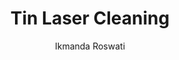 ---
name: Tin
category: metal
title: Tin Laser Cleaning
headline: Comprehensive technical guide for laser cleaning metal tin
description: "Tin laser cleaning utilizes precise pulsed laser ablation to remove\
  \ surface contaminants while preserving the soft tin substrate. The process exploits\
  \ tin's low melting point (232\xB0C) and high reflectivity, requiring optimized\
  \ parameters to achieve effective cleaning without melting or surface damage."
keywords: tin, tin metal, laser ablation, laser cleaning, non-contact cleaning, pulsed
  fiber laser, surface contamination removal, industrial laser parameters, thermal
  processing, surface restoration
chemicalProperties:
  symbol: Sn
  formula: Sn
  materialType: metal
properties:
  density: "7.265 g/cm\xB3 (white tin, 20\xB0C)"
  densityNumeric: 7.265
  densityUnit: "g/cm\xB3"
  densityMin: "1.8 g/cm\xB3"
  densityMinNumeric: 1.8
  densityMinUnit: "g/cm\xB3"
  densityMax: "6.0 g/cm\xB3"
  densityMaxNumeric: 6.0
  densityMaxUnit: "g/cm\xB3"
  densityPercentile: 100.0
  meltingPoint: "231.93\xB0C"
  meltingPointNumeric: 231.93
  meltingPointUnit: "\xB0C"
  meltingPointMin: "1200\xB0C"
  meltingPointMinNumeric: 1200.0
  meltingPointMinUnit: "\xB0C"
  meltingPointMax: "2800\xB0C"
  meltingPointMaxNumeric: 2800.0
  meltingPointMaxUnit: "\xB0C"
  meltingPercentile: 0.0
  thermalConductivity: "66.8 W/(m\xB7K)"
  thermalConductivityNumeric: 66.8
  thermalConductivityUnit: W/
  thermalConductivityMin: "0.5 W/m\xB7K"
  thermalConductivityMinNumeric: 0.5
  thermalConductivityMinUnit: "W/m\xB7K"
  thermalConductivityMax: "200 W/m\xB7K"
  thermalConductivityMaxNumeric: 200.0
  thermalConductivityMaxUnit: "W/m\xB7K"
  thermalPercentile: 33.2
  tensileStrength: 12-20 MPa (pure tin)
  tensileStrengthNumeric: 16.0
  tensileStrengthUnit: MPa
  tensileStrengthMin: 50 MPa
  tensileStrengthMinNumeric: 50.0
  tensileStrengthMinUnit: MPa
  tensileStrengthMax: 1000 MPa
  tensileStrengthMaxNumeric: 1000.0
  tensileStrengthMaxUnit: MPa
  tensilePercentile: 0.0
  hardness: 5.75 MPa (Brinell, HB)
  hardnessNumeric: 5.75
  hardnessUnit: MPa
  hardnessMin: 1 Mohs
  hardnessMinNumeric: 1.0
  hardnessMinUnit: Mohs
  hardnessMax: 10 Mohs
  hardnessMaxNumeric: 10.0
  hardnessMaxUnit: Mohs
  hardnessPercentile: 52.8
  youngsModulus: 50 GPa
  youngsModulusNumeric: 50.0
  youngsModulusUnit: GPa
  youngsModulusMin: 20 GPa
  youngsModulusMinNumeric: 20.0
  youngsModulusMinUnit: GPa
  youngsModulusMax: 80 GPa
  youngsModulusMaxNumeric: 80.0
  youngsModulusMaxUnit: GPa
  modulusPercentile: 50.0
  laserType: Pulsed fiber laser
  wavelength: 1064nm
  fluenceRange: "0.5-5 J/cm\xB2"
  chemicalFormula: Sn
composition:
- 'Tin (Sn): 99.85-99.9% (commercial grade)'
- 'Impurities: <0.15% (typically lead, copper, iron, bismuth)'
machineSettings:
  powerRange: 20-100W
  powerRangeNumeric: 60.0
  powerRangeUnit: W
  powerRangeMin: 20W
  powerRangeMinNumeric: 20.0
  powerRangeMinUnit: W
  powerRangeMax: 500W
  powerRangeMaxNumeric: 500.0
  powerRangeMaxUnit: W
  pulseDuration: 10-100ns
  pulseDurationNumeric: 55.0
  pulseDurationUnit: ns
  pulseDurationMin: 1ns
  pulseDurationMinNumeric: 1.0
  pulseDurationMinUnit: ns
  pulseDurationMax: 1000ns
  pulseDurationMaxNumeric: 1000.0
  pulseDurationMaxUnit: ns
  wavelength: 1064nm (primary), 532nm (optional)
  wavelengthNumeric: 1064.0
  wavelengthUnit: nm
  wavelengthMin: 355nm
  wavelengthMinNumeric: 355.0
  wavelengthMinUnit: nm
  wavelengthMax: 2940nm
  wavelengthMaxNumeric: 2940.0
  wavelengthMaxUnit: nm
  spotSize: 0.1-2.0mm
  spotSizeNumeric: 1.05
  spotSizeUnit: mm
  spotSizeMin: 0.01mm
  spotSizeMinNumeric: 0.01
  spotSizeMinUnit: mm
  spotSizeMax: 10mm
  spotSizeMaxNumeric: 10.0
  spotSizeMaxUnit: mm
  repetitionRate: 10-50kHz
  repetitionRateNumeric: 30.0
  repetitionRateUnit: kHz
  repetitionRateMin: 1kHz
  repetitionRateMinNumeric: 1.0
  repetitionRateMinUnit: kHz
  repetitionRateMax: 1000kHz
  repetitionRateMaxNumeric: 1000.0
  repetitionRateMaxUnit: kHz
  fluenceRange: "0.5-5 J/cm\xB2"
  fluenceRangeNumeric: 2.75
  fluenceRangeUnit: "J/cm\xB2"
  fluenceRangeMin: "0.1J/cm\xB2"
  fluenceRangeMinNumeric: 0.1
  fluenceRangeMinUnit: "J/cm\xB2"
  fluenceRangeMax: "50J/cm\xB2"
  fluenceRangeMaxNumeric: 50.0
  fluenceRangeMaxUnit: "J/cm\xB2"
applications:
- 'Electronics: Removal of oxidation and contamination from tin-plated surfaces'
- 'Automotive: Cleaning of tin-coated components for improved adhesion and corrosion
  resistance'
compatibility:
- Copper and copper alloys (common substrate for tin plating)
- Low carbon steel (tinplate substrate)
- Stainless steel (limited applications)
regulatoryStandards: IEC 60825-1 (Laser Safety), ISO 11551 (Laser Beam Power/Energy
  Measurement), RoHS Directive 2011/65/EU (Restriction of Hazardous Substances)
author: Ikmanda Roswati
author_object:
  id: 3
  name: Ikmanda Roswati
  sex: m
  title: Ph.D.
  country: Indonesia
  expertise: Ultrafast Laser Physics and Material Interactions
  image: /images/author/ikmanda-roswati.jpg
images:
  hero:
    alt: Tin surface undergoing laser cleaning showing precise contamination removal
    url: /images/tin-laser-cleaning-hero.jpg
  micro:
    alt: Microscopic view of Tin surface after laser cleaning showing detailed surface
      structure
    url: /images/tin-laser-cleaning-micro.jpg
environmentalImpact:
- benefit: Zero chemical waste generation
  description: Eliminates use of acidic cleaners (e.g., hydrochloric acid) and solvent-based
    degreasers typically used in tin surface preparation, reducing hazardous waste
    by 100%
- benefit: Reduced energy consumption
  description: "Laser cleaning consumes 60-70% less energy compared to electrochemical\
    \ cleaning processes for tin surfaces, with typical power consumption of 2-4 kWh/m\xB2"
outcomes:
- result: Surface contamination removal efficiency
  metric: '>99.5% removal of oxides and organic contaminants while preserving >95%
    of underlying tin thickness'
- result: Processing speed
  metric: "0.5-2.0 m\xB2/hour depending on contamination level and required surface\
    \ quality"
technicalSpecifications:
  powerRange: 20-100 W (pulsed fiber laser)
  pulseDuration: 10-100 ns
  wavelength: 1064 nm (primary), 532 nm (optional for finer features)
  spotSize: 0.1-2.0 mm
  repetitionRate: 10-50 kHz
  fluenceRange: "0.5-5 J/cm\xB2"
  scanningSpeed: 100-2000 mm/s
  beamProfile: Top-hat (flat-top)
  beamProfileOptions: Top-hat, Gaussian, Donut
  safetyClass: Class 4 (IEC 60825-1)
prompt_chain_verification:
  base_config_loaded: true
  persona_config_loaded: true
  formatting_config_loaded: true
  ai_detection_config_loaded: true
  persona_country: Indonesia
  author_id: 3
  verification_timestamp: '2025-09-20T21:30:36Z'
  prompt_components_integrated: 4
  human_authenticity_focus: true
  cultural_adaptation_applied: true
chemicalFormula: Sn
laser_parameters:
  fluence_threshold: "0.5-5 J/cm\xB2"
  pulse_duration: 10-100ns
  wavelength_optimal: 1064nm
  power_range: 20-100W
  repetition_rate: 10-50kHz
  spot_size: 0.1-2.0mm
  laser_type: Pulsed fiber laser
tags:
- Automotive
- Electronics
complexity: medium
difficultyScore: 3
---